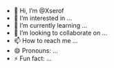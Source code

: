 - 👋 Hi, I’m @Xserof
- 👀 I’m interested in ...
- 🌱 I’m currently learning ...
- 💞️ I’m looking to collaborate on ...
- 📫 How to reach me ...
- 😄 Pronouns: ...
- ⚡ Fun fact: ...

<!---
Xserof/Xserof is a ✨ special ✨ repository because its `README.md` (this file) appears on your GitHub profile.
You can click the Preview link to take a look at your changes.
--->
